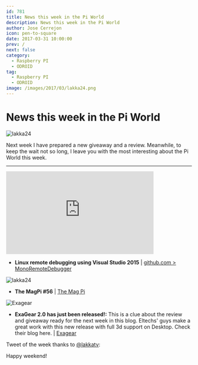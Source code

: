 ```yaml
---
id: 781
title: News this week in the Pi World
description: News this week in the Pi World
author: Jose Cerrejon
icon: pen-to-square
date: 2017-03-31 10:00:00
prev: /
next: false
category:
  - Raspberry PI
  - ODROID
tag:
  - Raspberry PI
  - ODROID
image: /images/2017/03/lakka24.png
---
```


# News this week in the Pi World

![lakka24](/images/2017/03/lakka24.png)

Next week I have prepared a new giveaway and a review. Meanwhile, to keep the wait not so long, I leave you with the most interesting about the Pi World this week.


- - -
<iframe width="400" height="225" src="https://www.youtube.com/embed/Tf-dV3hDZT4?rel=0" frameborder="0" allowfullscreen></iframe>

* **Linux remote debugging using Visual Studio 2015** | [github.com > MonoRemoteDebugger](https://github.com/techl/MonoRemoteDebugger)

![lakka24](/images/2017/03/magpi56.png)

* **The MagPi #56** | [The Mag Pi](http://magpi.cc/2oBtrJh )

![Exagear](/images/2017/03/exagear_cap_09_min.jpg)

* **ExaGear 2.0 has just been released!:** This is a clue about the review and giveaway ready for the next week in this blog. Eltechs' guys make a great work with this new release with full 3d support on Desktop. Check their blog here. | [Exagear](http://www.simplerses.com/redir?red=https%3A%2F%2Feltechs.com%2Fnew-era-of-gaming-on-raspberry-pi%2F%3Futm_source%3Demail_parnters_on_releasedate%26utm_medium%3Dnew_era_of_gaming_on_raspberry_pi&mod=eyJ1Ijo4MTEsImMiOjI0MzUsInQiOjI2NDMsImoiOjY1NjYsImUiOlsidWx5c2Vzc0BnbWFpbC5jb20iXSwidiI6ImNsaWNrcyIsImgiOjE0OTA4OTMyMDB9)

Tweet of the week thanks to [@lakkatv](https://twitter.com/lakkatv/):




Happy weekend!
